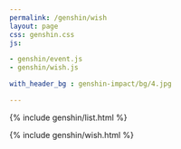```yaml
---
permalink: /genshin/wish   
layout: page    
css: genshin.css  
js:

- genshin/event.js
- genshin/wish.js

with_header_bg : genshin-impact/bg/4.jpg

---
```


{% include genshin/list.html %}

{% include genshin/wish.html %}